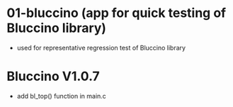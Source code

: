 # 01-bluccino (app for quick testing of Bluccino library)

- used for representative regression test of Bluccino library

# Bluccino V1.0.7

* add bl_top() function in main.c
